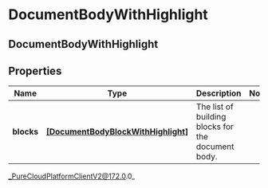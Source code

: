# DocumentBodyWithHighlight

## DocumentBodyWithHighlight

## Properties

|Name | Type | Description | Notes|
|------------ | ------------- | ------------- | -------------|
| **blocks** | [**[DocumentBodyBlockWithHighlight]**]([DocumentBodyBlockWithHighlight]) | The list of building blocks for the document body. | |



_PureCloudPlatformClientV2@172.0.0_

